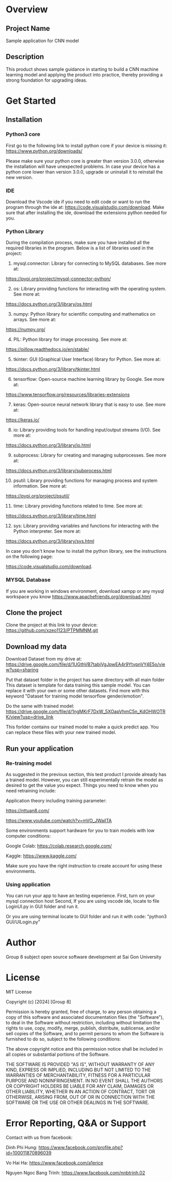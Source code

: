 # Overview

## Project Name
Sample application for CNN model

## Description
This product shows sample guidance in starting to build a CNN machine learning model and applying the product into practice, thereby providing a strong foundation for upgrading ideas.


# Get Started

## Installation

### Python3 core

First go to the following link to install python core if your device is missing it:  
https://www.python.org/downloads/

Please make sure your python core is greater than version 3.0.0, otherwise the installation will have unexpected problems. In case your device has a python core lower than version 3.0.0, upgrade or uninstall it to reinstall the new version.


### IDE
Download the Vscode ide if you need to edit code or want to run the program through the ide at: https://code.visualstudio.com/download.
Make sure that after installing the ide, download the extensions python needed for you.

### Python Library
During the compilation process, make sure you have installed all the required libraries in the program. Below is a list of libraries used in the project:

1. mysql.connector: Library for connecting to MySQL databases. See more at: 

https://pypi.org/project/mysql-connector-python/

2. os: Library providing functions for interacting with the operating system. See more at: 

https://docs.python.org/3/library/os.html

3. numpy: Python library for scientific computing and mathematics on arrays. See more at: 

https://numpy.org/

4. PIL: Python library for image processing. See more at: 

https://pillow.readthedocs.io/en/stable/

5. tkinter: GUI (Graphical User Interface) library for Python. See more at: 

https://docs.python.org/3/library/tkinter.html

6. tensorflow: Open-source machine learning library by Google. See more at: 

https://www.tensorflow.org/resources/libraries-extensions

7. keras: Open-source neural network library that is easy to use. See more at:

https://keras.io/

8. io: Library providing tools for handling input/output streams (I/O). See more at: 

https://docs.python.org/3/library/io.html

9. subprocess: Library for creating and managing subprocesses. See more at: 

https://docs.python.org/3/library/subprocess.html

10. psutil: Library providing functions for managing process and system information. See more at: 

https://pypi.org/project/psutil/

11. time: Library providing functions related to time. See more at: 

https://docs.python.org/3/library/time.html

12. sys: Library providing variables and functions for interacting with the Python interpreter. See more at: 

https://docs.python.org/3/library/sys.html

In case you don't know how to install the python library, see the instructions on the following page: 

https://code.visualstudio.com/download.

### MYSQL Database
If you are working in windows environment, download xampp or any mysql workspace you know
https://www.apachefriends.org/download.html


## Clone the project
Clone the project at this link to your device: https://github.com/xzeo1123/PTPMMNM.git


## Download my data
Download Dataset from my drive at: https://drive.google.com/file/d/1UGthVB7tabjVgJpwEA4r9YtvpnVY4E5o/view?usp=sharing

Put that dataset folder in the project has same directory with all main folder
This dataset is template for data training this sample model. You can replace it with your own or some other datasets. Find more with this keyword "Dataset for training model tensorflow gender/emotion".

Do the same with trained model: https://drive.google.com/file/d/1ngMKrF7DxW_5XOapVhmC5n_KdOHWOTRK/view?usp=drive_link

This forlder contains our trained model to make a quick predict app. You can replace these files with your new trained model.


## Run your application
### Re-training model
As suggested in the previous section, this test product I provide already has a trained model. However, you can still experimentally retrain the model as desired to get the value you expect. Things you need to know when you need retraining include:

Application theory including training parameter: 

https://nttuan8.com/

https://www.youtube.com/watch?v=mVO_JWailTA

Some environments support hardware for you to train models with low computer conditions:

Google Colab: https://colab.research.google.com/

Kaggle: https://www.kaggle.com/

Make sure you have the right instruction to create account for using these environments.


### Using application

You can run your app to have an testing experience.
First, turn on your mysql connection host
Second, If you are using vscode ide, locate to file LoginUI.py in GUI folder and run it.

Or you are using terminal locate to GUI folder and run it with code: "python3 GUI/UILogin.py"

# Author
Group 8 subject open source software development at Sai Gon University

# License
MIT License

Copyright (c) [2024] [Group 8]

Permission is hereby granted, free of charge, to any person obtaining a copy
of this software and associated documentation files (the "Software"), to deal
in the Software without restriction, including without limitation the rights
to use, copy, modify, merge, publish, distribute, sublicense, and/or sell
copies of the Software, and to permit persons to whom the Software is
furnished to do so, subject to the following conditions:

The above copyright notice and this permission notice shall be included in all
copies or substantial portions of the Software.

THE SOFTWARE IS PROVIDED "AS IS", WITHOUT WARRANTY OF ANY KIND, EXPRESS OR
IMPLIED, INCLUDING BUT NOT LIMITED TO THE WARRANTIES OF MERCHANTABILITY,
FITNESS FOR A PARTICULAR PURPOSE AND NONINFRINGEMENT. IN NO EVENT SHALL THE
AUTHORS OR COPYRIGHT HOLDERS BE LIABLE FOR ANY CLAIM, DAMAGES OR OTHER
LIABILITY, WHETHER IN AN ACTION OF CONTRACT, TORT OR OTHERWISE, ARISING FROM,
OUT OF OR IN CONNECTION WITH THE SOFTWARE OR THE USE OR OTHER DEALINGS IN THE
SOFTWARE.

# Error Reporting, Q&A or Support
Contact with us from facebook:

Dinh Phi Hung: https://www.facebook.com/profile.php?id=100011870896039

Vo Hai Ha: https://www.facebook.com/a1erice

Nguyen Ngoc Bang Trinh: https://www.facebook.com/nnbtrinh.02
